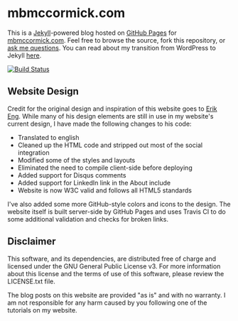 # mbmccormick.com

This is a [Jekyll](http://github.com/mojombo/jekyll)-powered blog hosted on [GitHub Pages](http://pages.github.com/) for [mbmccormick.com](http://mbmccormick.com). Feel free to browse the source, fork this repository, or [ask me questions](http://twitter.com/mbmccormick). You can read about my transition from WordPress to Jekyll [here](http://mbmccormick.com/2011/10/ditching-wordpress-for-jekyll-and-github/).

[![Build Status](https://travis-ci.org/mbmccormick/mbmccormick.github.io.svg?branch=master)](https://travis-ci.org/mbmccormick/mbmccormick.github.io)

## Website Design

Credit for the original design and inspiration of this website goes to [Erik Eng](http://erikeng.se/). While many of his design elements are still in use in my website's current design, I have made the following changes to his code:

* Translated to english
* Cleaned up the HTML code and stripped out most of the social integration
* Modified some of the styles and layouts
* Eliminated the need to compile client-side before deploying
* Added support for Disqus comments
* Added support for LinkedIn link in the About include
* Website is now W3C valid and follows all HTML5 standards

I've also added some more GitHub-style colors and icons to the design. The website itself is built server-side by GitHub Pages and uses Travis CI to do some additional validation and checks for broken links.

## Disclaimer

This software, and its dependencies, are distributed free of charge and licensed under the GNU General Public License v3. For more information about this license and the terms of use of this software, please review the LICENSE.txt file.

The blog posts on this website are provided "as is" and with no warranty. I am not responsible for any harm caused by you following one of the tutorials on my website.
